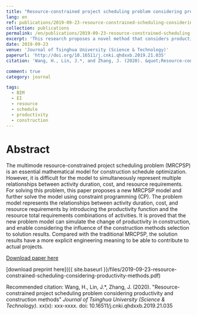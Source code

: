 ```yaml
---
title: "Resource-constrained project scheduling problem considering productivity and construction methods"
lang: en
ref: publications/2019-09-23-resource-constrained-scheduling-considering-productivity-methods
collection: publications
permalink: /en/publications/2019-09-23-resource-constrained-scheduling-considering-productivity-methods
excerpt: 'This research proposes a novel method that considers productivity and construction methods in modeling and solving resource-constrained project problem'
date: 2019-09-23
venue: 'Journal of Tsinghua University (Science & Technology)'
paperurl: 'http://doi.org/10.16511/j.cnki.qhdxxb.2019.21.035'
citation: 'Wang, H., Lin, J.*, and Zhang, J. (2020). &quot;Resource-constrained project scheduling problem considering productivity and construction methods&quot; <i>Journal of Tsinghua University (Science & Technology)</i>. xx(x): xxx-xxxx. doi: 10.16511/j.cnki.qhdxxb.2019.21.035'

comment: true
category: journal

tags: 
  - BIM
  - EI
  - resource
  - schedule
  - productivity
  - construction
---
```



Abstract
====

The multimode resource-constrained project scheduling problem (MRCPSP) is an essential mathematical model for construction schedule optimization. However, it is difficult for the model to simultaneously represent multiple relationships between activity duration, cost, and resource requirements. For solving this problem, this paper proposes a new MRCPSP model and further solve the model using constraint programming (CP). The problem model represents the relationships between activity duration, cost, and resource requirements by introducing the productivity function and the resource total requirements combinations of activities. It is proved that the new problem model can simulate the change of productivity in construction, and enable considering the influence of the construction methods selection to solution results. Compared with the traditional MRCPSP, the solution results have a more explicit engineering meaning to be able to contribute to actual projects.

[Download paper here](http://doi.org/10.16511/j.cnki.qhdxxb.2019.21.035)

[download preprint here]({{ site.baseurl }}/files/2019-09-23-resource-constrained-scheduling-considering-productivity-methods.pdf)

Recommended citation: Wang, H., Lin, J.*, Zhang, J. (2020). &quot;Resource-constrained project scheduling problem considering productivity and construction methods&quot; <i>Journal of Tsinghua University (Science & Technology)</i>. xx(x): xxx-xxxx. doi: 10.16511/j.cnki.qhdxxb.2019.21.035